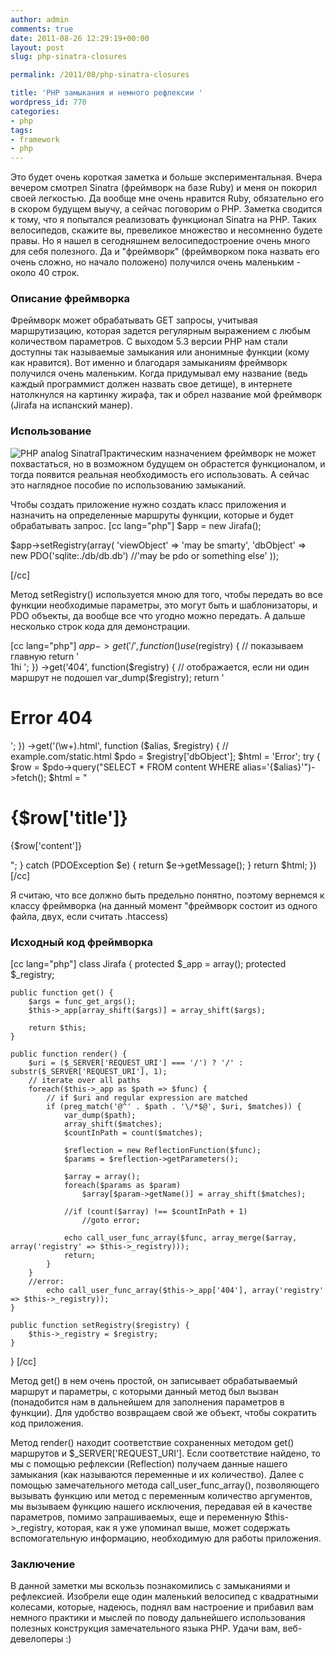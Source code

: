 ```yaml
---
author: admin
comments: true
date: 2011-08-26 12:29:19+00:00
layout: post
slug: php-sinatra-closures

permalink: /2011/08/php-sinatra-closures

title: 'PHP замыкания и немного рефлексии '
wordpress_id: 770
categories:
- php
tags:
- framework
- php
---
```


Это будет очень короткая заметка и больше экспериментальная. Вчера вечером смотрел Sinatra (фреймворк на базе Ruby) и меня он покорил своей легкостью. Да вообще мне очень нравится Ruby, обязательно его в скором будущем выучу, а сейчас поговорим о PHP. Заметка сводится к тому, что я попытался реализовать функционал Sinatra на PHP. Таких велосипедов, скажите вы, превеликое множество и несомненно будете правы. Но я нашел в сегодняшнем велосипедостроение очень много для себя полезного. Да и "фреймворк" (фреймворком пока назвать его очень сложно, но начало положено) получился очень маленьким - около 40 строк. 



### Описание фреймворка


Фреймворк может обрабатывать GET запросы, учитывая маршрутизацию, которая задется регулярным выражением с любым количеством параметров. С выходом 5.3 версии PHP нам стали доступны так называемые замыкания или анонимные функции (кому как нравится). Вот именно и благодаря замыканиям фреймворк получился очень маленьким. Когда придумывал ему название (ведь каждый программист должен назвать свое детище), в интернете натолкнулся на картинку жирафа, так и обрел название мой фреймворк (Jirafa на испанский манер).
<!-- more -->


### Использование


![PHP analog Sinatra](http://vredniy.ru/wp-content/uploads/2011/08/php-sinatra-300x230.png)Практическим назначением фреймворк не может похвастаться, но в возможном будущем он обрастется функционалом, и тогда появится реальная необходимость его использовать. А сейчас это наглядное пособие по использованию замыканий. 

Чтобы создать приложение нужно создать класс приложения и назначить на определенные маршруты функции, которые и будет обрабатывать запрос.
[cc lang="php"]
$app = new Jirafa();

$app->setRegistry(array(
	'viewObject' => 'may be smarty',
	'dbObject' => new PDO('sqlite:./db/db.db') //'may be pdo or something else'
));

[/cc]

Метод setRegistry() используется мною для того, чтобы передать во все функции необходимые параметры, это могут быть и шаблонизаторы, и PDO объекты, да вообще все что угодно можно передать. А дальше несколько строк кода для демонстрации.

[cc lang="php"]
$app->get('/', function() use ($registry) { // показываем главную
						return '  
1hi ';
					})
	->get('404', function($registry) { // отображается, если ни один маршрут не подошел
						var_dump($registry);
						return '

# Error 404

';
					})
	->get('(\w+).html', function ($alias, $registry) { // example.com/static.html
						$pdo = $registry['dbObject'];
						$html = 'Error';
						try {
							$row = $pdo->query("SELECT * FROM content WHERE alias='{$alias}'")->fetch();
							$html = "

# {$row['title']}

{$row['content']}

";
						} catch (PDOException $e) {
							return $e->getMessage();
						}
						return $html;
					})
[/cc]

Я считаю, что все должно быть предельно понятно, поэтому вернемся к классу фреймворка (на данный момент "фреймворк состоит из одного файла, двух, если считать .htaccess)



### Исходный код фреймворка


[cc lang="php"]
class Jirafa 
{
    protected $_app = array();
	protected $_registry;
	
	public function get() {
		$args = func_get_args();
        $this->_app[array_shift($args)] = array_shift($args);
		
        return $this;
    }    
    
    public function render() {	
		$uri = ($_SERVER['REQUEST_URI'] === '/') ? '/' : substr($_SERVER['REQUEST_URI'], 1);
		// iterate over all paths
		foreach($this->_app as $path => $func) {
			// if $uri and regular expression are matched
			if (preg_match('@^' . $path . '\/*$@', $uri, $matches)) {
				var_dump($path);
				array_shift($matches);
				$countInPath = count($matches);
				
				$reflection = new ReflectionFunction($func);
				$params = $reflection->getParameters();
				
				$array = array();
				foreach($params as $param) 
					$array[$param->getName()] = array_shift($matches);
				
				//if (count($array) !== $countInPath + 1)
					//goto error;
				
				echo call_user_func_array($func, array_merge($array, array('registry' => $this->_registry)));
				return;
			} 
		}
		//error:
			echo call_user_func_array($this->_app['404'], array('registry' => $this->_registry));
    }
	
	public function setRegistry($registry) {
		$this->_registry = $registry;
	}
}
[/cc]

Метод get() в нем очень простой, он записывает обрабатываемый маршрут и параметры, с которыми данный метод был вызван (понадобится нам в дальнейшем для заполнения параметров в функции). Для удобство возвращаем свой же объект, чтобы сократить код приложения. 

Метод render() находит соответствие сохраненных методом get() маршрутов и $_SERVER['REQUEST_URI']. Если соответствие найдено, то мы с помощью рефлексии (Reflection) получаем данные нашего замыкания (как называются переменные и их количество). Далее с помощью замечательного метода call_user_func_array(), позволяющего вызывать функцию или метод с переменным количество аргументов, мы вызываем функцию нашего исключения, передавая ей в качестве параметров, помимо запрашиваемых, еще и переменную $this->_registry, которая, как я уже упоминал выше, может содержать вспомогательную информацию, необходимую для работы приложения. 



### Заключение


В данной заметки мы вскользь познакомились с замыканиями и рефлексией. Изобрели еще один маленький велосипед с квадратными колесами, которые, надеюсь, поднял вам настроение и прибавил вам немного практики и мыслей по поводу дальнейшего использования полезных конструкция замечательного языка PHP. Удачи вам, веб-девелоперы :)
